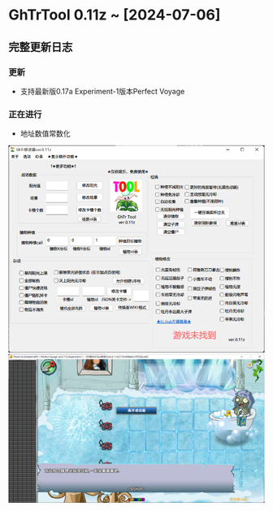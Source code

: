 # GhTrTool 0.11z ~ [2024-07-06]
## 完整更新日志 
### 更新
- 支持最新版0.17a Experiment-1版本Perfect Voyage
### 正在进行
- 地址数值常数化

![MainGUI](/Image/MainGUI.png "MainGUI")
![GameTest](/Image/GameTest.png "GameTest")